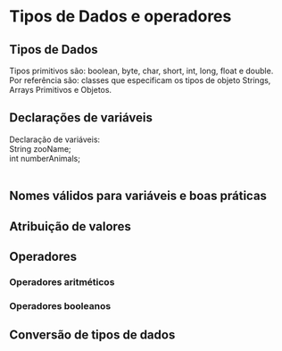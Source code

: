 # Tipos de Dados e operadores
## Tipos de Dados
Tipos primitivos são: boolean, byte, char, short, int, long, float e double.<br>
Por referência são: classes que especificam os tipos de objeto Strings, Arrays Primitivos e Objetos.

## Declarações de variáveis
Declaração de variáveis:<br>
String zooName;<br>
int numberAnimals;<br><br>


##  Nomes válidos para variáveis e boas práticas 


## Atribuição de valores


## Operadores


### Operadores aritméticos


### Operadores booleanos


## Conversão de tipos de dados


